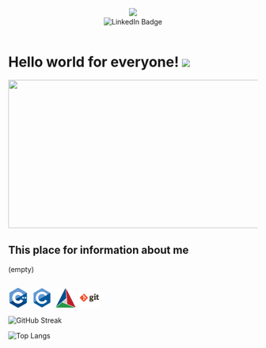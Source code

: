 <div id="header" align="center">
  <img src="https://media.giphy.com/media/M9gbBd9nbDrOTu1Mqx/giphy.gif" width="100"/>
</div>
<div id="badges" align="center">
  <img src="https://img.shields.io/badge/LinkedIn-LinkedIn-blue?logo=linkedin&logoColor=white" alt="LinkedIn Badge"/>
</div>
<div align="center">
  <img src="https://komarev.com/ghpvc/?username=CapSmoIIett&style=flat-square&color=blue" alt=""/>
</div>
<h1>
  Hello world for everyone!
  <img src="https://media.giphy.com/media/hvRJCLFzcasrR4ia7z/giphy.gif" width="30px"/>
</h1>
<div align="center">
  <img src="https://media.giphy.com/media/dWesBcTLavkZuG35MI/giphy.gif" width="600" height="300"/>
</div>
<h2>
  This place for information about me
 
</h2>
 (empty)
<h2>
  
</h2>

<div>
  <img src="https://github.com/devicons/devicon/blob/master/icons/cplusplus/cplusplus-original.svg" title="Cplusplus" alt="Cplusplus" width="40" height="40"/>&nbsp;
  <img src="https://github.com/devicons/devicon/blob/master/icons/c/c-original.svg" title="C" alt="C" width="40" height="40"/>&nbsp;
  <img src="https://github.com/devicons/devicon/blob/master/icons/cmake/cmake-original.svg" title="CMake" alt="CMake" width="40" height="40"/>&nbsp;
  <img src="https://github.com/devicons/devicon/blob/master/icons/git/git-original-wordmark.svg" title="Git" **alt="Git" width="40" height="40"/>
</div>

  ![GitHub Streak](http://github-readme-streak-stats.herokuapp.com?user=CapSmoIIett&theme=dark&background=000000)

  ![Top Langs](https://github-readme-stats.vercel.app/api/top-langs/?username=CapSmoIIett&layout=compact&theme=vision-friendly-dark)
